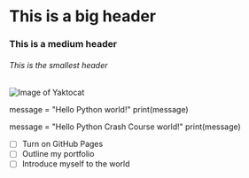 # This is a big header
### This is a medium header
###### This is the smallest header
![Image of Yaktocat](https://octodex.github.com/images/yaktocat.png)

message = "Hello Python world!"
print(message)

message = "Hello Python Crash Course world!"
print(message)

- [ ] Turn on GitHub Pages
- [ ] Outline my portfolio
- [ ] Introduce myself to the world

